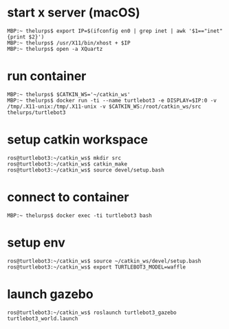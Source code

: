 # start x server (macOS)
```console
MBP:~ thelurps$ export IP=$(ifconfig en0 | grep inet | awk '$1=="inet" {print $2}')
MBP:~ thelurps$ /usr/X11/bin/xhost + $IP
MBP:~ thelurps$ open -a XQuartz
```

# run container
```console
MBP:~ thelurps$ $CATKIN_WS='~/catkin_ws'
MBP:~ thelurps$ docker run -ti --name turtlebot3 -e DISPLAY=$IP:0 -v /tmp/.X11-unix:/tmp/.X11-unix -v $CATKIN_WS:/root/catkin_ws/src thelurps/turtlebot3
```

# setup catkin workspace
```console
ros@turtlebot3:~/catkin_ws$ mkdir src
ros@turtlebot3:~/catkin_ws$ catkin_make
ros@turtlebot3:~/catkin_ws$ source devel/setup.bash
```

# connect to container
```console
MBP:~ thelurps$ docker exec -ti turtlebot3 bash
```

# setup env
```console
ros@turtlebot3:~/catkin_ws$ source ~/catkin_ws/devel/setup.bash
ros@turtlebot3:~/catkin_ws$ export TURTLEBOT3_MODEL=waffle
```

# launch gazebo
```console
ros@turtlebot3:~/catkin_ws$ roslaunch turtlebot3_gazebo turtlebot3_world.launch
```

